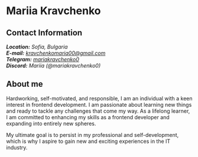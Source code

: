 # Mariia Kravchenko

## Contact Information
_**Location:** Sofia, Bulgaria_\
_**E-mail:** [kravchenkomaria00@gmail.com](mailto:kravchenkomaria00@gmail.com)_\
_**Telegram:** [mariakravchenko0](https://t.me/mariakravchenko0)_\
_**Discord:** Mariia (@mariakravchenko0)_

## About me
Hardworking, self-motivated, and responsible, I am an individual with a keen interest in frontend development. I am passionate about learning new things and ready to tackle any challenges that come my way. As a lifelong learner, I am committed to enhancing my skills as a frontend developer and expanding into entirely new spheres.

My ultimate goal is to persist in my professional and self-development, which is why I aspire to gain new and exciting experiences in the IT industry.